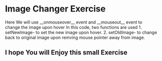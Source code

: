 # Image Changer Exercise
<p> Here We will use __onmouseover__ event and __mouseout__ event to change the image upon hover 
In this code, two functions are used 
1. setNewImage- to set the new image upon hover.
2. setOldImage- to change back to original image upon remving mouse pointer away from image.
</p>

## I hope You will Enjoy this small Exercise